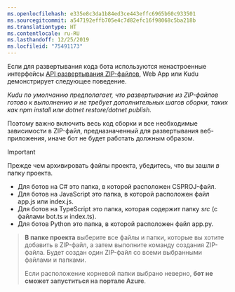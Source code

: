 ```yaml
---
ms.openlocfilehash: e335e8c3da1b84ed3ce443effc6965b60c933501
ms.sourcegitcommit: a547192effb705e4c7d82efc16f98068c5ba218b
ms.translationtype: HT
ms.contentlocale: ru-RU
ms.lasthandoff: 12/25/2019
ms.locfileid: "75491173"
---
```

Если для развертывания кода бота используются ненастроенные интерфейсы [API развертывания ZIP-файлов](https://github.com/projectkudu/kudu/wiki/Deploying-from-a-zip-file-or-url), Web App или Kudu демонстрирует следующее поведение.

_Kudu по умолчанию предполагает, что развертывание из ZIP-файлов готово к выполнению и не требует дополнительных шагов сборки, таких как npm install или dotnet restore/dotnet publish._

Поэтому важно включить весь код сборки и все необходимые зависимости в ZIP-файл, предназначенный для развертывания веб-приложения, иначе бот не будет работать должным образом.

> [!IMPORTANT]
> Прежде чем архивировать файлы проекта, убедитесь, что вы зашли _в_ папку проекта. 
> - Для ботов на C# это папка, в которой расположен CSPROJ-файл. 
> - Для ботов на JavaScript это папка, в которой расположен файл app.js или index.js. 
> - Для ботов на TypeScript это папка, которая содержит папку _src_ (с файлами bot.ts и index.ts). 
> - Для ботов Python это папка, в которой расположен файл app.py.

>**В папке проекта** выберите все файлы и папки, которые вы хотите добавить в ZIP-файл, а затем выполните команду создания ZIP-файла. Будет создан один ZIP-файл со всеми выбранными файлами и папками.
>
> Если расположение корневой папки выбрано неверно, **бот не сможет запуститься на портале Azure**.
